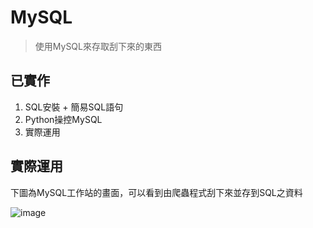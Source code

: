 # MySQL
> 使用MySQL來存取刮下來的東西

## 已實作
1. SQL安裝 + 簡易SQL語句
2. Python操控MySQL
3. 實際運用


## 實際運用
下圖為MySQL工作站的畫面，可以看到由爬蟲程式刮下來並存到SQL之資料

![image](https://user-images.githubusercontent.com/101493861/197354871-45695d78-ff46-4340-b851-ed2c5e929be2.png)


